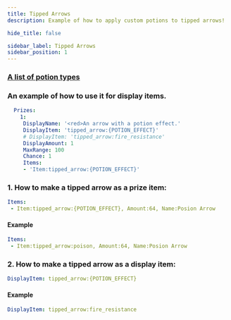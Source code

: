 ```yaml
---
title: Tipped Arrows
description: Example of how to apply custom potions to tipped arrows!

hide_title: false

sidebar_label: Tipped Arrows
sidebar_position: 1
---
```

### [A list of potion types](https://jd.papermc.io/paper/1.21.3/org/bukkit/potion/PotionType.html)

### An example of how to use it for display items.
```yml
  Prizes:
    1:
     DisplayName: '<red>An arrow with a potion effect.'
     DisplayItem: 'tipped_arrow:{POTION_EFFECT}'
     # DisplayItem: 'tipped_arrow:fire_resistance'
     DisplayAmount: 1
     MaxRange: 100
     Chance: 1
     Items:
     - 'Item:tipped_arrow:{POTION_EFFECT}'
```

### 1. How to make a tipped arrow as a prize item:
```yml
Items:
 - Item:tipped_arrow:{POTION_EFFECT}, Amount:64, Name:Posion Arrow
```
#### Example
```yml
Items:
 - Item:tipped_arrow:poison, Amount:64, Name:Posion Arrow
```
### 2. How to make a tipped arrow as a display item:
```yml
DisplayItem: tipped_arrow:{POTION_EFFECT}
```
#### Example
```yml
DisplayItem: tipped_arrow:fire_resistance
```